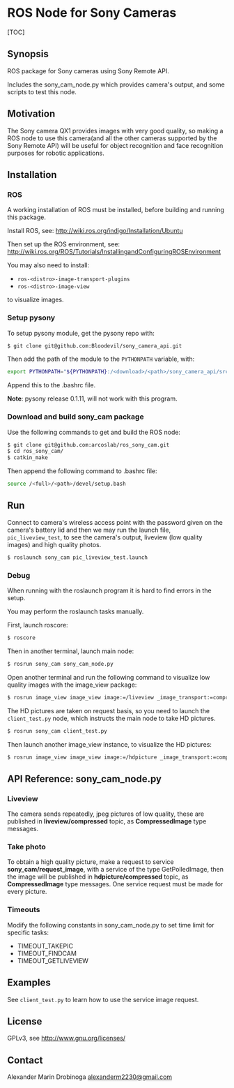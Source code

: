 # ROS Node for Sony Cameras
[TOC]
## Synopsis

ROS package for Sony cameras using Sony Remote API.

Includes the sony_cam_node.py which provides camera's output, and some scripts to test this node.


## Motivation

The Sony camera QX1 provides images with very good quality, so making a ROS node to use this camera(and all the other cameras supported by the Sony Remote API) will be useful for object recognition and face recognition purposes for robotic applications.

## Installation

### ROS

A working installation of ROS must be installed, before building and running this package.

Install ROS, see:
http://wiki.ros.org/indigo/Installation/Ubuntu

Then set up the ROS environment, see:
http://wiki.ros.org/ROS/Tutorials/InstallingandConfiguringROSEnvironment

You may also need to install:

- `ros-<distro>-image-transport-plugins`
- `ros-<distro>-image-view`

to visualize images.


### Setup pysony

To setup pysony module, get the pysony repo with:

```bash
$ git clone git@github.com:Bloodevil/sony_camera_api.git
```

Then add the path of the module to the `PYTHONPATH` variable, with:

```bash
export PYTHONPATH="${PYTHONPATH}:/<download>/<path>/sony_camera_api/src"
```

Append this to the .bashrc file.

**Note**: pysony release 0.1.11, will not work with this program.


### Download and build sony_cam package

Use the following commands to get and build the ROS node:

```bash
$ git clone git@github.com:arcoslab/ros_sony_cam.git
$ cd ros_sony_cam/
$ catkin_make
```
Then append the following command to .bashrc file:

```bash
source /<full>/<path>/devel/setup.bash
```

## Run

Connect to camera's wireless access point with the password given on the camera's battery lid and then we may run the launch file, `pic_liveview_test`, to see the camera's output, liveview (low quality images) and high quality photos.

```bash
$ roslaunch sony_cam pic_liveview_test.launch
```


### Debug

When running with the roslaunch program it is hard to find errors in the setup.

You may perform the roslaunch tasks manually.

First, launch roscore:

```bash
$ roscore
```

Then in another terminal, launch main node:

```bash
$ rosrun sony_cam sony_cam_node.py
```

Open another terminal and run the following command to visualize low quality images with the image_view package:

```bash
$ rosrun image_view image_view image:=/liveview _image_transport:=compressed
```

The HD pictures are taken on request basis, so you need to launch the `client_test.py` node, which instructs the main node to take HD pictures.

```bash
$ rosrun sony_cam client_test.py
```

Then launch another image_view instance, to visualize the HD pictures:

```bash
$ rosrun image_view image_view image:=/hdpicture _image_transport:=compressed
```


## API Reference: sony_cam_node.py

### Liveview
The camera sends repeatedly, jpeg pictures of low quality, these are published in **liveview/compressed** topic, as **CompressedImage** type messages.


### Take photo
To obtain a high quality picture, make a request to service **sony_cam/request_image**, with a service of the type GetPolledImage, then the image will be published in **hdpicture/compressed** topic, as **CompressedImage** type messages. One service request must be made for every picture.


### Timeouts

Modify the following constants in sony_cam_node.py to set time limit for specific tasks:

 - TIMEOUT_TAKEPIC
 - TIMEOUT_FINDCAM
 - TIMEOUT_GETLIVEVIEW


## Examples

See `client_test.py` to learn how to use the service image request.


## License

GPLv3, see <http://www.gnu.org/licenses/>

## Contact

Alexander Marin Drobinoga <alexanderm2230@gmail.com>
